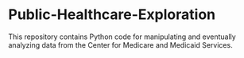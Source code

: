 # Public-Healthcare-Exploration
This repository contains Python code for manipulating and eventually analyzing data from the Center for Medicare and Medicaid Services.
